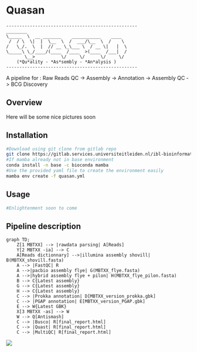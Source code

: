# Quasan

	--------------------------------------------------  
	________                                
	\_____  \  __ _______    ___________    ____    
	 /  / \  \|  |  \__  \  /  ___/\__  \  /    \   
	/   \_/.  \  |  // __ \_\___ \  / __ \|   |  \   
	\_____\ \_/____/(____  /____  >(____  /___|  /   
	       \__>          \/     \/      \/     \/   
	    (*Qu*ality - *As*sembly - *An*alysis )  
	--------------------------------------------------		
A pipeline for : Raw Reads QC -> Assembly -> Annotation -> Assembly QC -> BCG Discovery
## Overview

Here will be some nice pictures soon

## Installation

```bash
#Download using git clone from gitlab repo
git clone https://gitlab.services.universiteitleiden.nl/ibl-bioinformatic/streptidy.git
#If mamba already not in base environment
conda install -n base -c bioconda mamba
#Use the provided yaml file to create the environment easily
mamba env create -f quasan.yml
```

## Usage

```python
#Enlightenment soon to come
```
## Pipeline description 

```mermaid
graph TD;
    Z[1 MBTXX] --> |rawdata parsing| A[Reads]
    Y[2 MBTXX -ia] --> C
    A[Reads dictionnary] -->|illumina assembly shovill| B(MBTXX_shovill.fasta)
    A --> |FastQC| R
    A -->|pacbio assembly flye| G(MBTXX_flye.fasta)
    A -->|hybrid assembly flye + pilon| H(MBTXX_flye_pilon.fasta)
    B --> C{Latest assembly}
    G --> C{Latest assembly}
    H --> C{Latest assembly}
    C --> |Prokka annotation| D[MBTXX_version_prokka.gbk]
    C --> |PGAP annotation| E[MBTXX_version_PGAP.gbk]
    E --> W{Latest GBK}
    X[3 MBTXX -as] --> W
    W --> Q[Antismash]
    C --> |Busco| R[final_report.html]
    C --> |Quast| R[final_report.html]
    C --> |MultiQC| R[final_report.html]
```

[![](https://mermaid.ink/img/pako:eNqNU11PwjAU_Ss3fdIoJOobDyYMEBIlATUB3Qi5bIU1dO3SdpqF8t8t61Cm0bin9nzltqfbkVgmlHTIRmGewnM_EuC-1_AKxsHzfL6AVusWrML3BA1CjkozsbHQDR8pJnrh5S_htZdDi6G39DxT6yBhsWFSCFRlxVvGeZExgYBa02zFS9CpfHOoheCsylrWQHuN2uB5nefnuXPQtGfh8QS1OcYrJr8C17ykFoZ12mH3M8qm5UqxpGmCC8gZl8LC6MS8rLBGROCPuntAQ7X5DNl7dvgnO_qT7flzTpTcbt0dCSENHi7QQj_0I71RV4UUy7yStDer7aJpHXYnDePgm_EgOLENKtvsOM8wuK9HmYc3x3JR-3JnnplVm2nYFYbpDHXanCAodCxdR-Ha9cyXiuZSmXZqMt7UTQt3pf_QjQtuWNX6L0pySTKqMmSJe9C7AxIRk9KMRqTjlgmqbUQisXe6InfvmQ4SZqQinTVyTS8JFkY-lSImHaMKehT1GbqfI6tV-w-8Awov)](https://mermaid.live/edit#pako:eNqNU11PwjAU_Ss3fdIoJOobDyYMEBIlATUB3Qi5bIU1dO3SdpqF8t8t61Cm0bin9nzltqfbkVgmlHTIRmGewnM_EuC-1_AKxsHzfL6AVusWrML3BA1CjkozsbHQDR8pJnrh5S_htZdDi6G39DxT6yBhsWFSCFRlxVvGeZExgYBa02zFS9CpfHOoheCsylrWQHuN2uB5nefnuXPQtGfh8QS1OcYrJr8C17ykFoZ12mH3M8qm5UqxpGmCC8gZl8LC6MS8rLBGROCPuntAQ7X5DNl7dvgnO_qT7flzTpTcbt0dCSENHi7QQj_0I71RV4UUy7yStDer7aJpHXYnDePgm_EgOLENKtvsOM8wuK9HmYc3x3JR-3JnnplVm2nYFYbpDHXanCAodCxdR-Ha9cyXiuZSmXZqMt7UTQt3pf_QjQtuWNX6L0pySTKqMmSJe9C7AxIRk9KMRqTjlgmqbUQisXe6InfvmQ4SZqQinTVyTS8JFkY-lSImHaMKehT1GbqfI6tV-w-8Awov)

